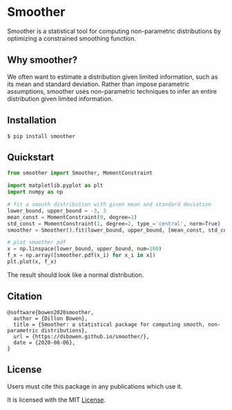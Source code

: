 # Smoother

Smoother is a statistical tool for computing non-parametric distributions by optimizing a constrained smoothing function.

## Why smoother?

We often want to estimate a distribution given limited information, such as its mean and standard deviation. Rather than impose parametric assumptions, smoother uses non-parametric techniques to infer an entire distribution given limited information.

## Installation

```
$ pip install smoother
```

## Quickstart

```python
from smoother import Smoother, MomentConstraint

import matplotlib.pyplot as plt
import numpy as np

# fit a smooth distribution with given mean and standard deviation
lower_bound, upper_bound = -3, 3
mean_const = MomentConstraint(0, degree=1)
std_const = MomentConstraint(1, degree=2, type_='central', norm=True)
smoother = Smoother().fit(lower_bound, upper_bound, [mean_const, std_const])

# plot smoother pdf
x = np.linspace(lower_bound, upper_bound, num=100)
f_x = np.array([smoother.pdf(x_i) for x_i in x])
plt.plot(x, f_x)
```

The result should look like a normal distribution.

## Citation

```
@software{bowen2020smoother,
  author = {Dillon Bowen},
  title = {Smoother: a statistical package for computing smooth, non-parametric distributions},
  url = {https://dsbowen.github.io/smoother/},
  date = {2020-08-06},
}
```

## License

Users must cite this package in any publications which use it.

It is licensed with the MIT [License](https://github.com/dsbowen/smoother/blob/master/LICENSE).